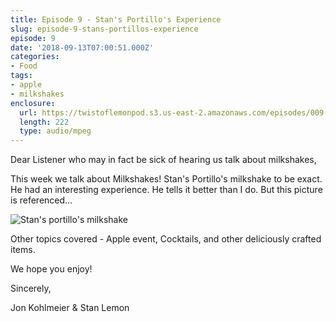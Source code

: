 ```yaml
---
title: Episode 9 - Stan's Portillo's Experience
slug: episode-9-stans-portillos-experience
episode: 9
date: '2018-09-13T07:00:51.000Z'
categories:
- Food
tags:
- apple
- milkshakes
enclosure:
  url: https://twistoflemonpod.s3.us-east-2.amazonaws.com/episodes/009-lwatol-20180913.mp3
  length: 222
  type: audio/mpeg
---
```


Dear Listener who may in fact be sick of hearing us talk about milkshakes,

This week we talk about Milkshakes! Stan's Portillo's milkshake to be exact. He had an interesting experience. He tells it better than I do. But this picture is referenced...

![Stan's portillo's milkshake](images/IMG_6447-225x300.jpg)

Other topics covered - Apple event, Cocktails, and other deliciously crafted items.

We hope you enjoy!

Sincerely,

Jon Kohlmeier & Stan Lemon


